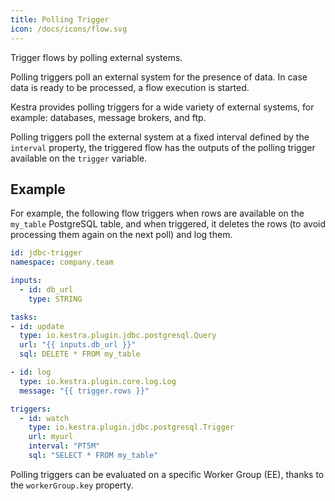 ```yaml
---
title: Polling Trigger
icon: /docs/icons/flow.svg
---
```


Trigger flows by polling external systems.

Polling triggers poll an external system for the presence of data. In case data is ready to be processed, a flow execution is started.

Kestra provides polling triggers for a wide variety of external systems, for example: databases, message brokers, and ftp.

Polling triggers poll the external system at a fixed interval defined by the `interval` property, the triggered flow has the outputs of the polling trigger available on the `trigger` variable.

## Example

For example, the following flow triggers when rows are available on the `my_table` PostgreSQL table, and when triggered, it deletes the rows (to avoid processing them again on the next poll) and log them.

```yaml
id: jdbc-trigger
namespace: company.team

inputs:
  - id: db_url
    type: STRING

tasks:
- id: update
  type: io.kestra.plugin.jdbc.postgresql.Query
  url: "{{ inputs.db_url }}"
  sql: DELETE * FROM my_table

- id: log
  type: io.kestra.plugin.core.log.Log
  message: "{{ trigger.rows }}"

triggers:
  - id: watch
    type: io.kestra.plugin.jdbc.postgresql.Trigger
    url: myurl
    interval: "PT5M"
    sql: "SELECT * FROM my_table"
```

Polling triggers can be evaluated on a specific Worker Group (EE), thanks to the `workerGroup.key` property.
